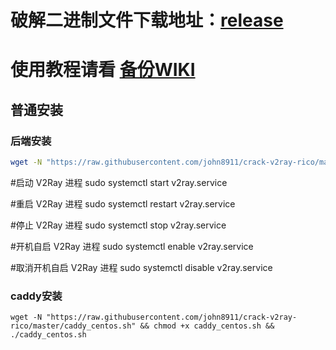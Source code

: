 
# 破解二进制文件下载地址：[release](https://github.com/RManLuo/crack-v2ray-sspanel-v3-mod_Uim-plugin/releases)
# 使用教程请看 [备份WIKI](https://github.com/splendidwrx/v2ray-wiki)

## 普通安装
### 后端安装
``` bash
wget -N "https://raw.githubusercontent.com/john8911/crack-v2ray-rico/master/install-v2ray.sh" && chmod +x install-v2ray.sh && ./install-v2ray.sh
```
#启动 V2Ray 进程
sudo systemctl start v2ray.service

#重启 V2Ray 进程
sudo systemctl restart v2ray.service

#停止 V2Ray 进程
sudo systemctl stop v2ray.service

#开机自启 V2Ray 进程
sudo systemctl enable v2ray.service

#取消开机自启 V2Ray 进程
sudo systemctl disable v2ray.service

### caddy安装
```
wget -N "https://raw.githubusercontent.com/john8911/crack-v2ray-rico/master/caddy_centos.sh" && chmod +x caddy_centos.sh && ./caddy_centos.sh
```
